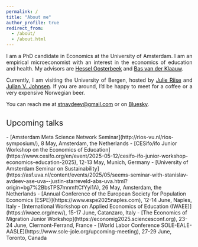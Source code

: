 ```yaml
---
permalink: /
title: "About me"
author_profile: true
redirect_from: 
  - /about/
  - /about.html
---
```


<p align="justify">  
I am a PhD candidate in Economics at the University of Amsterdam. I am an empirical microeconomist with an interest in the economics of education and health. My advisors are <a href="https://oosterbeek.economists.nl" style="color: black;">Hessel Oosterbeek</a> and <a href="https://research.vu.nl/en/persons/bas-van-der-klaauw" style="color: black;">Bas van der Klaauw</a>.
</p>
<p align="justify">
   Currently, I am visiting the University of Bergen, hosted by <a href="https://sites.google.com/site/riisejulie" style="color: black;">Julie Riise</a> and <a href="https://sites.google.com/site/julianvedelerjohnsen/" style="color: black;">Julian V. Johnsen</a>. If you are around, I’d be happy to meet for a coffee or a very expensive Norwegian beer.
</p>
<p align="justify">
You can reach me at <a href="mailto:stnavdeev@gmail.com" style="color: black;">stnavdeev@gmail.com</a> or on <a href="https://bsky.app/profile/stnavdeev.com" style="color: black;">Bluesky</a>. 
</p>

<h2 style="margin-top: 30px; font-weight: normal;">Upcoming talks</h2>
- [Amsterdam Meta Science Network Seminar](http://rios-vu.nl/rios-symposium/), 8 May, Amsterdam, the Netherlands
- [CESifo/ifo Junior Workshop on the Economics of Education](https://www.cesifo.org/en/event/2025-05-12/cesifo-ifo-junior-workshop-economics-education-2025), 12-13 May, Munich, Germany
- [University of Amsterdam Seminar on Sustainability](https://asf.uva.nl/content/events/2025/05/seems-seminar-with-stanislav-avdeev-ase-uva--justin-starreveld-abs-uva.html?origin=bg7%2BbsTPS7mnmftCfYyi1A), 26 May, Amsterdam, the Netherlands
- [Annual Conference of the European Society for Population Economics (ESPE)](https://www.espe2025naples.com), 12-14 June, Naples, Italy
- [International Workshop on Applied Economics of Education (IWAEE)](https://iwaee.org/new/), 15-17 June, Catanzaro, Italy
- [The Economics of Migration Junior Workshop](https://economig2025.sciencesconf.org), 23-24 June, Clermont-Ferrand, France
- [World Labor Conference SOLE-EALE-AASLE](https://www.sole-jole.org/upcoming-meeting), 27-29 June, Toronto, Canada
